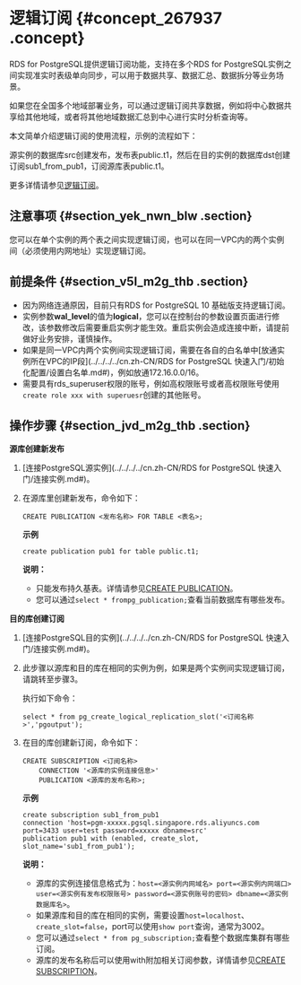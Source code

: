 # 逻辑订阅 {#concept_267937 .concept}

RDS for PostgreSQL提供逻辑订阅功能，支持在多个RDS for PostgreSQL实例之间实现准实时表级单向同步，可以用于数据共享、数据汇总、数据拆分等业务场景。

如果您在全国多个地域部署业务，可以通过逻辑订阅共享数据，例如将中心数据共享给其他地域，或者将其他地域数据汇总到中心进行实时分析查询等。

本文简单介绍逻辑订阅的使用流程，示例的流程如下：

源实例的数据库src创建发布，发布表public.t1，然后在目的实例的数据库dst创建订阅sub1\_from\_pub1，订阅源库表public.t1。

更多详情请参见[逻辑订阅](https://github.com/digoal/blog/blob/master/201702/20170227_01.md)。

## 注意事项 {#section_yek_nwn_blw .section}

您可以在单个实例的两个表之间实现逻辑订阅，也可以在同一VPC内的两个实例间（必须使用内网地址）实现逻辑订阅。

## 前提条件 {#section_v5l_m2g_thb .section}

-   因为网络连通原因，目前只有RDS for PostgreSQL 10 基础版支持逻辑订阅。
-   实例参数**wal\_level**的值为**logical**，您可以在控制台的参数设置页面进行修改，该参数修改后需要重启实例才能生效。重启实例会造成连接中断，请提前做好业务安排，谨慎操作。
-   如果是同一VPC内两个实例间实现逻辑订阅，需要在各自的白名单中[放通实例所在VPC的IP段](../../../../cn.zh-CN/RDS for PostgreSQL 快速入门/初始化配置/设置白名单.md#)，例如放通172.16.0.0/16。
-   需要具有rds\_superuser权限的账号，例如高权限账号或者高权限账号使用`create role xxx with superuesr`创建的其他账号。

## 操作步骤 {#section_jvd_m2g_thb .section}

**源库创建新发布**

1.  [连接PostgreSQL源实例](../../../../cn.zh-CN/RDS for PostgreSQL 快速入门/连接实例.md#)。
2.  在源库里创建新发布，命令如下：

    ``` {#codeblock_4zb_q93_ypt}
    CREATE PUBLICATION <发布名称> FOR TABLE <表名>;
    ```

    **示例**

    ``` {#codeblock_cq8_5es_0ze}
    create publication pub1 for table public.t1;
    ```

    **说明：** 

    -   只能发布持久基表。详情请参见[CREATE PUBLICATION](https://www.postgresql.org/docs/10/sql-createpublication.html)。
    -   您可以通过`select * frompg_publication;`查看当前数据库有哪些发布。

**目的库创建订阅**

1.  [连接PostgreSQL目的实例](../../../../cn.zh-CN/RDS for PostgreSQL 快速入门/连接实例.md#)。
2.  此步骤以源库和目的库在相同的实例为例，如果是两个实例间实现逻辑订阅，请跳转至步骤3。

    执行如下命令：

    ``` {#codeblock_th8_ygn_ams}
    select * from pg_create_logical_replication_slot('<订阅名称>','pgoutput');
    ```

3.  在目的库创建新订阅，命令如下：

    ``` {#codeblock_sc3_0d2_85b}
    CREATE SUBSCRIPTION <订阅名称>
        CONNECTION '<源库的实例连接信息>'
        PUBLICATION <源库的发布名称>;
    ```

    **示例**

    ``` {#codeblock_ttp_7dq_mju}
    create subscription sub1_from_pub1 
    connection 'host=pgm-xxxxx.pgsql.singapore.rds.aliyuncs.com port=3433 user=test password=xxxxx dbname=src' 
    publication pub1 with (enabled, create_slot, slot_name='sub1_from_pub1');  
    ```

    **说明：** 

    -   源库的实例连接信息格式为：`host=<源实例内网域名> port=<源实例内网端口> user=<源实例有发布权限账号> password=<源实例账号的密码> dbname=<源实例数据库名>`。
    -   如果源库和目的库在相同的实例，需要设置`host=localhost`、`create_slot=false`，port可以使用`show port`查询，通常为3002。
    -   您可以通过`select * from pg_subscription;`查看整个数据库集群有哪些订阅。
    -   源库的发布名称后可以使用with附加相关订阅参数，详情请参见[CREATE SUBSCRIPTION](https://www.postgresql.org/docs/10/sql-createsubscription.html)。

